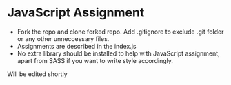 # JavaScript Assignment

* Fork the repo and clone forked repo. Add .gitignore to exclude .git folder or any other unneccessary files.
* Assignments are described in the index.js
* No extra library should be installed to help with JavaScript assignment, apart from SASS if you want to write style accordingly.

Will be edited shortly

